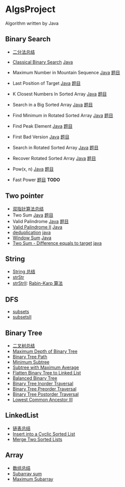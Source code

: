 # AlgsProject

Algorithm written by Java

## Binary Search

- [二分法总结](note/binarysearch.md)
- [Classical Binary Search](https://www.lintcode.com/problem/classical-binary-search/) [Java](src/org/likexin/binarysearch/ClassicalBinarySearch.java)
- Maximum Number in Mountain Sequence [Java](src/org/likexin/binarysearch/MountainSequence.java) [题目](http://www.lintcode.com/en/problem/maximum-number-in-mountain-sequence/)
- Last Position of Target [Java](src/org/likexin/binarysearch/LastPosition.java) [题目](http://www.lintcode.com/en/problem/maximum-number-in-mountain-sequence/)
- K Closest Numbers In Sorted Array [Java](src/org/likexin/binarysearch/KClosestNumber.java) [题目](http://www.lintcode.com/en/problem/k-closest-numbers-in-sorted-array/)
- Search in a Big Sorted Array [Java](src/org/likexin/binarysearch/SearchBigSortedArray.java) [题目](http://www.lintcode.com/en/problem/search-in-a-big-sorted-array/)
- Find Minimum in Rotated Sorted Array [Java](src/org/likexin/binarysearch/FindMin.java) [题目](http://www.lintcode.com/en/problem/find-minimum-in-rotated-sorted-array/)
- Find Peak Element [Java](src/org/likexin/binarysearch/FindPeak.java) [题目](http://www.lintcode.com/en/problem/find-peak-element/)
- First Bad Version [Java](src/org/likexin/binarysearch/FindFirstBadVersion.java) [题目](http://www.lintcode.com/en/problem/search-a-2d-matrix/)
- Search in Rotated Sorted Array [Java](src/org/likexin/binarysearch/Search.java) [题目](http://www.lintcode.com/en/problem/search-in-rotated-sorted-array/)
- Recover Rotated Sorted Array [Java](src/org/likexin/binarysearch/RecoverRotatedSortedArray.java) [题目](https://www.lintcode.com/problem/recover-rotated-sorted-array/description)
- Pow(x, n) [Java](src/org/likexin/binarysearch/MyPow.java) [题目](https://www.lintcode.com/problem/powx-n/description)

- Fast Power [题目](https://www.lintcode.com/problem/fast-power/description) **TODO**

<!--
- [Search a 2D Matrix](http://www.lintcode.com/en/problem/search-a-2d-matrix/)
- [Search a 2D Matrix II](http://www.lintcode.com/en/problem/search-a-2d-matrix-ii/)
- [Closest Number in Sorted Array](http://www.lintcode.com/en/problem/closest-number-in-sorted-array/)
- [First Position of Target](http://www.lintcode.com/problem/first-position-of-target)
- [Total Occurrence of Target](http://www.lintcode.com/en/problem/total-occurrence-of-target/)
- [Drop Eggs](http://www.lintcode.com/en/problem/drop-eggs/)：[**!!!reference**](http://www.cnblogs.com/grandyang/p/4762756.html)
- [Divide Two Integers](http://www.lintcode.com/en/problem/divide-two-integers/)：[**!!!reference**](http://blog.csdn.net/linhuanmars/article/details/20024907#reply)
- [Search for a Range](http://www.lintcode.com/en/problem/search-for-a-range/)
- [Smallest Rectangle Enclosing Black Pixels](http://www.lintcode.com/en/problem/smallest-rectangle-enclosing-black-pixels/)
- [Sqrt(x)](http://www.lintcode.com/en/problem/sqrtx/)
- [Maximum Average Subarray](http://www.lintcode.com/en/problem/maximum-average-subarray/)：[**!!!reference**](http://www.lintcode.com/en/problem/maximum-average-subarray/)
- [Sqrt(x) II](http://www.lintcode.com/en/problem/sqrtx-ii/) -->

## Two pointer

- [双指针算法总结](note/two-pointer.md)
- Two Sum [Java](src/org/likexin/twopointer/TwoSum.java) [题目](https://www.lintcode.com/problem/two-sum/description)
- Valid Palindrome [Java](src/org/likexin/twopointer/IsPalindrome.java) [题目](https://www.lintcode.com/problem/valid-palindrome/description)
- [Valid Palindrome II](https://www.lintcode.com/problem/valid-palindrome-ii/description) [Java](src/org/likexin/twopointer/IsPalindromeII.java)
- [deduplication](https://www.lintcode.com/problem/remove-duplicate-numbers-in-array/description) [java](src/org/likexin/twopointer/Deduplication.java)
- [Window Sum](https://www.lintcode.com/problem/window-sum/description) [Java](src/org/likexin/twopointer/WinSum.java)
- [Two Sum - Difference equals to target](https://www.lintcode.com/problem/two-sum-difference-equals-to-target/description) [java](src/org/likexin/twopointer/TwoSum7.java)

## String

- [String 总结](note/string/string-1.md)
- [strStr](http://www.lintcode.com/problem/strstr)
- [strStrII](http://www.lintcode.com/problem/strstrII): [Rabin-Karp 算法](https://github.com/Kexin-Li/AlgsProject/blob/master/src/org/likexin/string/Rabin-Karp%E7%AE%97%E6%B3%95.md)

## DFS

- [subsets](http://www.lintcode.com/en/problem/subsets)
- [subsetsII](http://www.lintcode.com/en/problem/subsets-ii)

## Binary Tree

- [二叉树总结](note/binarytree/binarytree-1.md)
- [Maximum Depth of Binary Tree](http://www.lintcode.com/en/problem/maximum-depth-of-binary-tree/)
- [Binary Tree Path](http://www.lintcode.com/en/problem/binary-tree-paths/)
- [Minimum Subtree](http://www.lintcode.com/zh-cn/problem/minimum-subtree/)
- [Subtree with Maximum Average](http://www.lintcode.com/en/problem/subtree-with-maximum-average/)
- [Flatten Binary Tree to Linked List](http://www.lintcode.com/en/problem/flatten-binary-tree-to-linked-list/)
- [Balanced Binary Tree](http://www.lintcode.com/en/problem/balanced-binary-tree/)
- [Binary Tree Inorder Traversal](http://www.lintcode.com/en/problem/binary-tree-inorder-traversal/)
- [Binary Tree Preorder Traversal](http://www.lintcode.com/en/problem/binary-tree-preorder-traversal/)
- [Binary Tree Postorder Traversal](http://www.lintcode.com/en/problem/binary-tree-postorder-traversal/)
- [Lowest Common Ancestor III](http://www.lintcode.com/en/problem/lowest-common-ancestor-iii/)

## LinkedList

- [链表总结](https://github.com/Kexin-Li/AlgsProject/blob/master/src/org/likexin/linkedlist/LinkedList%E6%80%BB%E7%BB%93.md)
- [Insert into a Cyclic Sorted List](http://www.lintcode.com/en/problem/insert-into-a-cyclic-sorted-list/)
- [Merge Two Sorted Lists](http://www.lintcode.com/en/problem/merge-two-sorted-lists/)

## Array

- [数组总结](https://github.com/Kexin-Li/AlgsProject/blob/master/src/org/likexin/array/Array%E6%80%BB%E7%BB%93.md)
- [Subarray sum](http://www.lintcode.com/en/problem/subarray-sum/)
- [Maximum Subarray](http://www.lintcode.com/en/problem/maximum-subarray/)